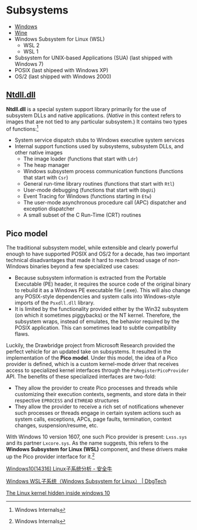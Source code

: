 # Subsystems
- [Windows](Windows/README.md)
- [Wine](Wine/README.md)
- Windows Subsystem for Linux (WSL)
  - WSL 2
  - WSL 1
- Subsystem for UNIX-based Applications (SUA) (last shipped with Windows 7)
- POSIX (last shipeed with Windows XP)
- OS/2 (last shipped with Windows 2000)

## [Ntdll.dll](Ntdll.dll.md)
**Ntdll.dll** is a special system support library primarily for the use of subsystem DLLs and native applications. (*Native* in this context refers to images that are not tied to any particular subsystem.) It contains two types of functions:[^winter]
- System service dispatch stubs to Windows executive system services
- Internal support functions used by subsystems, subsystem DLLs, and other native images
  - The image loader (functions that start with `Ldr`)
  - The heap manager
  - Windows subsystem process communication functions (functions that start with `Csr`)
  - General run-time library routines (functions that start with `Rtl`)
  - User-mode debugging (functions that start with `DbgUi`)
  - Event Tracing for Windows (functions starting in `Etw`)
  - The user-mode asynchronous procedure call (APC) dispatcher and exception dispatcher
  - A small subset of the C Run-Time (CRT) routines

## Pico model
The traditional subsystem model, while extensible and clearly powerful enough to have supported POSIX and OS/2 for a decade, has two important technical disadvantages that made it hard to reach broad usage of non-Windows binaries beyond a few specialized use cases:
- Because subsystem information is extracted from the Portable Executable (PE) header, it requires the source code of the original binary to rebuild it as a Windows PE executable file (.exe). This will also change any POSIX-style dependencies and system calls into Windows-style imports of the `Psxdll.dll` library.
- It is limited by the functionality provided either by the Win32 subsystem (on which it sometimes piggybacks) or the NT kernel. Therefore, the subsystem wraps, instead of emulates, the behavior required by the POSIX application. This can sometimes lead to subtle compatibility flaws.

Luckily, the Drawbridge project from Microsoft Research provided the perfect vehicle for an updated take on subsystems. It resulted in the implementation of the **Pico model**. Under this model, the idea of a Pico provider is defined, which is a custom kernel-mode driver that receives access to specialized kernel interfaces through the `PsRegisterPicoProvider` API. The benefits of these specialized interfaces are two-fold:
- They allow the provider to create Pico processes and threads while customizing their execution contexts, segments, and store data in their respective `EPROCESS` and `ETHREAD` structures
- They allow the provider to receive a rich set of notifications whenever such processes or threads engage in certain system actions such as system calls, exceptions, APCs, page faults, termination, context changes, suspension/resume, etc.

With Windows 10 version 1607, one such Pico provider is present: `Lxss.sys` and its partner `Lxcore.sys`. As the name suggests, this refers to the **Windows Subsystem for Linux (WSL)** component, and these drivers make up the Pico provider interface for it.[^winter]

[Windows10(14316) Linux子系统分析 - 安全牛](https://www.aqniu.com/learn/15601.html)

[Windows WSL子系统（Windows Subsystem for Linux） | DbgTech](https://dbgtech.github.io/2017/09/06/Windows-Subsystem-Linux-internals.html)

[The Linux kernel hidden inside windows 10](https://theswissbay.ch/pdf/Whitepaper/The%20Linux%20kernel%20hidden%20inside%20Windows%2010%20-%20Alex%20Ionescu.pdf)


[^winter]: Windows Internals